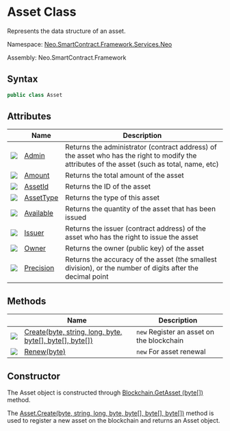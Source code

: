 # Asset Class

Represents the data structure of an asset.

Namespace: [Neo.SmartContract.Framework.Services.Neo](../neo.md)

Assembly: Neo.SmartContract.Framework

## Syntax

```c#
public class Asset
```

## Attributes

| | Name | Description |
| ---------------------------------------- | ------------------------------- | ------------------------------------- |
| ![](https://i-msdn.sec.s-msft.com/dynimg/IC74937.jpeg) | [Admin](Asset/Admin.md) | Returns the administrator (contract address) of the asset who has the right to modify the attributes of the asset (such as total, name, etc) |
| ![](https://i-msdn.sec.s-msft.com/dynimg/IC74937.jpeg) | [Amount](Asset/Amount.md) | Returns the total amount of the asset |
| ![](https://i-msdn.sec.s-msft.com/dynimg/IC74937.jpeg) | [AssetId](Asset/AssetId.md) | Returns the ID of the asset |
| ![](https://i-msdn.sec.s-msft.com/dynimg/IC74937.jpeg) | [AssetType](Asset/AssetType.md) | Returns the type of this asset |
| ![](https://i-msdn.sec.s-msft.com/dynimg/IC74937.jpeg) | [Available](Asset/Available.md) | Returns the quantity of the asset that has been issued |
| ![](https://i-msdn.sec.s-msft.com/dynimg/IC74937.jpeg) | [Issuer](Asset/Issuer.md) | Returns the issuer (contract address) of the asset who has the right to issue the asset |
| ![](https://i-msdn.sec.s-msft.com/dynimg/IC74937.jpeg) | [Owner](Asset/Owner.md) | Returns the owner (public key) of the asset |
| ![](https://i-msdn.sec.s-msft.com/dynimg/IC74937.jpeg) | [Precision](Asset/Precision.md) | Returns the accuracy of the asset (the smallest division), or the number of digits after the decimal point |

## Methods

| | Name | Description |
| ---------------------------------------- | ----------------------------- | ----------- |
| ![](https://i-msdn.sec.s-msft.com/dynimg/IC91302.jpeg) | [Create(byte, string, long, byte, byte[], byte[], byte[])](Asset/Create.md) | `new` Register an asset on the blockchain |
| ![](https://i-msdn.sec.s-msft.com/dynimg/IC91302.jpeg) | [Renew(byte)](Asset/Renew.md)            | `new` For asset renewal       |

## Constructor

The Asset object is constructed through [Blockchain.GetAsset (byte[])](Blockchain/GetAsset.md) method.

The [Asset.Create(byte, string, long, byte, byte[], byte[], byte[])](Asset/Create.md) method is used to register a new asset on the blockchain and returns an Asset object.